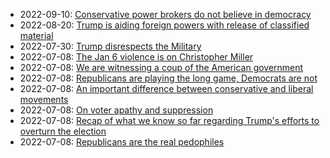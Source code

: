 <link rel="apple-touch-icon" sizes="57x57" href="/apple-icon-57x57.png">
<link rel="apple-touch-icon" sizes="60x60" href="/apple-icon-60x60.png">
<link rel="apple-touch-icon" sizes="72x72" href="/apple-icon-72x72.png">
<link rel="apple-touch-icon" sizes="76x76" href="/apple-icon-76x76.png">
<link rel="apple-touch-icon" sizes="114x114" href="/apple-icon-114x114.png">
<link rel="apple-touch-icon" sizes="120x120" href="/apple-icon-120x120.png">
<link rel="apple-touch-icon" sizes="144x144" href="/apple-icon-144x144.png">
<link rel="apple-touch-icon" sizes="152x152" href="/apple-icon-152x152.png">
<link rel="apple-touch-icon" sizes="180x180" href="/apple-icon-180x180.png">
<link rel="icon" type="image/png" sizes="192x192"  href="/android-icon-192x192.png">
<link rel="icon" type="image/png" sizes="32x32" href="/favicon-32x32.png">
<link rel="icon" type="image/png" sizes="96x96" href="/favicon-96x96.png">
<link rel="icon" type="image/png" sizes="16x16" href="/favicon-16x16.png">
<link rel="manifest" href="/manifest.json">
<meta name="msapplication-TileColor" content="#ffffff">
<meta name="msapplication-TileImage" content="/ms-icon-144x144.png">
<meta name="theme-color" content="#ffffff">

* 2022-09-10: [Conservative power brokers do not believe in democracy](2022-09-10-conservatives-do-not-believe-in-democracy.html)
* 2022-08-20: [Trump is aiding foreign powers with release of classified material](2022-08-20-trump-classified-material.html)
* 2022-07-30: [Trump disrespects the Military](2022-07-30-trump-disrespects-military.html)
* 2022-07-08: [The Jan 6 violence is on Christopher Miller](2022-07-08-miller-treason.html)
* 2022-07-08: [We are witnessing a coup of the American government](2022-07-08-coup.html)
* 2022-07-08: [Republicans are playing the long game, Democrats are not](2022-07-08-democrats-are-losing.html)
* 2022-07-08: [An important difference between conservative and
  liberal movements](2022-07-08-conservative-vs-liberal.html)
* 2022-07-08: [On voter apathy and suppression](2022-07-08-voter-apathy-and-suppression.html)
* 2022-07-08: [Recap of what we know so far regarding Trump's efforts
  to overturn the election](2022-07-08-trump-insurrection.html)
* 2022-07-08: [Republicans are the real pedophiles](2022-07-08-the-real-pedos.html)
